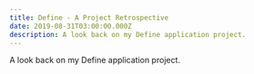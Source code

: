```yaml
---
title: Define - A Project Retrospective
date: 2019-08-31T03:00:00.000Z
description: A look back on my Define application project.
---
```

A look back on my Define application project.
